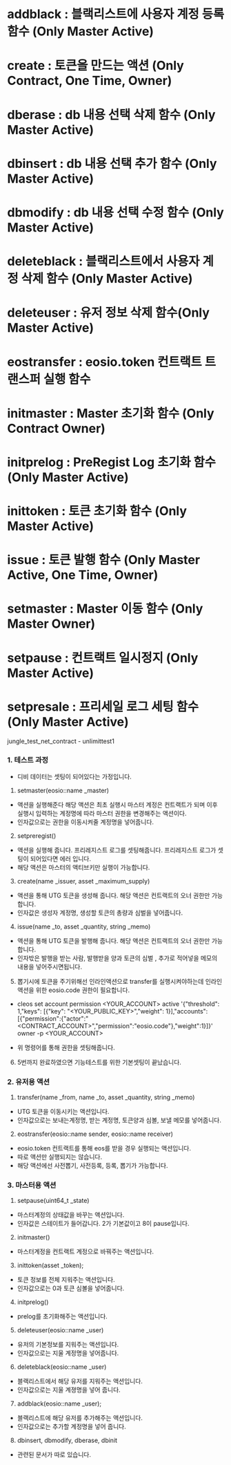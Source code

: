 # addblack : 블랙리스트에 사용자 계정 등록 함수 (Only Master Active)
# create :  토큰을 만드는 액션 (Only Contract, One Time, Owner)
# dberase : db 내용 선택 삭제 함수 (Only Master Active)
# dbinsert : db 내용 선택 추가 함수 (Only Master Active)
# dbmodify : db 내용 선택 수정 함수 (Only Master Active)
# deleteblack : 블랙리스트에서 사용자 계정 삭제 함수 (Only Master Active)
# deleteuser : 유저 정보 삭제 함수(Only Master Active)
# eostransfer : eosio.token 컨트랙트 트랜스퍼 실행 함수
# initmaster : Master 초기화 함수 (Only Contract Owner)
# initprelog : PreRegist Log 초기화 함수 (Only Master Active)
# inittoken : 토큰 초기화 함수 (Only Master Active)
# issue : 토큰 발행 함수 (Only Master Active, One Time, Owner)
# setmaster : Master 이동 함수 (Only Master Owner)
# setpause : 컨트랙트 일시정지 (Only Master Active)
# setpresale : 프리세일 로그 세팅 함수 (Only Master Active)


jungle_test_net_contract  - unlimittest1

### 1. 테스트 과정
* 디비 데이터는 셋팅이 되어있다는 가정입니다.

1. setmaster(eosio::name _master)
* 액션을 실행해준다 해당 액션은 최초 실행시 마스터 계정은 컨트랙트가 되며 이후 실행시 입력하는 계정명에 따라 마스터 권한을 변경해주는 액션이다.
* 인자값으로는 권한을 이동시켜줄 계정명을 넣어줍니다.

2. setpreregist() 
* 액션을 실행해 줍니다. 프리레지스트 로그를 셋팅해줍니다. 프리레지스트 로그가 셋팅이 되어있다면 에러 입니다.  
* 해당 액션은 마스터의 액티브키만 실행이 가능합니다.

3. create(name _issuer, asset _maximum_supply)
* 액션을 통해 UTG 토큰을 생성해 줍니다. 해당 액션은 컨트랙트의 오너 권한만 가능합니다.
* 인자값은 생성자 계정명, 생성할 토큰의 총량과 심벌을 넣어줍니다.

4. issue(name _to, asset _quantity, string _memo)
* 액션을 통해 UTG 토큰을 발행해 줍니다. 해당 액션은 컨트랙트의 오너 권한만 가능합니다.
* 인자밗은 발행을 받는 사람, 발행받을 양과 토큰의 심벌 , 추가로 적어넣을 메모의 내용을 넣어주시면됩니다.

5. 뽑기시에 토큰을 주기위해선 인라인액션으로 transfer를 실행시켜야하는데 인라인액션을 위한 eosio.code 권한이 필요합니다.

* cleos set account permission <YOUR_ACCOUNT> active '{"threshold": 1,"keys": [{"key": "<YOUR_PUBLIC_KEY>","weight": 1}],"accounts": [{"permission":{"actor":"<CONTRACT_ACCOUNT>","permission":"eosio.code"},"weight":1}]}' owner -p <YOUR_ACCOUNT> 

* 위 명령어를 통해 권한을 셋팅해줍니다.

6. 5번까지 완료하였으면 기능테스트를 위한 기본셋팅이 끝났습니다. 

### 2. 유저용 액션

1. transfer(name _from, name _to, asset _quantity, string _memo)
* UTG 토큰을 이동시키는 액션입니다.
* 인자값으로는 보내는계정명, 받는 계정명, 토큰양과 심볼, 보낼 메모를 넣어줍니다.

2. eostransfer(eosio::name sender, eosio::name receiver)
* eosio.token 컨트랙트를 통해 eos를 받을 경우 실행되는 액션입니다.
* 따로 액션만 실행되지는 않습니다.
* 해당 액션에선 사전뽑기, 사전등록, 등록, 뽑기가 가능합니다.


### 3. 마스터용 액션

1. setpause(uint64_t _state)
* 마스터계정의 상태값을 바꾸는 액션입니다.
* 인자값은 스테이트가 들어갑니다. 2가 기본값이고 8이 pause입니다.

2. initmaster()
* 마스터계정을 컨트랙트 계정으로 바꿔주는 액션입니다.

3. inittoken(asset _token);
* 토큰 정보를 전체 지워주는 액션입니다.
* 인자값으로는 0과 토큰 심볼을 넣어줍니다.

4. initprelog()
* prelog를 초기화해주는 액션입니다.


5. deleteuser(eosio::name _user)
* 유저의 기본정보를 지워주는 액션입니다.
* 인자값으로는 지울 계정명을 넣어줍니다.

6. deleteblack(eosio::name _user)
* 블랙리스트에서 해당 유저를 지워주는 액션입니다.
* 인자값으로는 지울 계졍명을 넣어 줍니다.


7. addblack(eosio::name _user);
* 블랙리스트에 해당 유저를 추가해주는 액션입니다.
* 인자값으로는 추가할 계정명을 넣어 줍니다.

8. dbinsert, dbmodify, dberase, dbinit
* 관련된 문서가 따로 있습니다.


    


